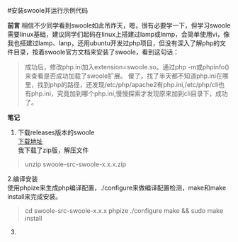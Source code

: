 #安装swoole并运行示例代码

**前言**
相信不少同学看到swoole如此吊炸天，嗯，很有必要学一下，但学习swoole需要linux基础，建议同学们起码在linux上搭建过lamp或lnmp，会简单使用vi，像我也搭建过lamp、lanp，还用ubuntu开发过php项目，但没有深入了解php的文件目录，按着swoole官方文档来安装了swoole，看到这句话：  
> 成功后，修改php.ini加入extension=swoole.so。通过php -m或phpinfo()来查看是否成功加载了swoole扩展。
傻了，找了半天都不知道php.ini在哪里，找到php的路径，还发现/etc/php/apache2有php.ini,/etc/php/cli也有php.ini，究竟加到哪个php.ini,慢慢探索才发现原来加到cli目录下，成功了。  

**笔记**
1. 下载releases版本的swoole  
[下载地址](https://github.com/swoole/swoole-src/releases)  
我下载了zip版，解压文件  
> unzip swoole-src-swoole-x.x.x.zip  

2.编译安装  
使用phpize来生成php编译配置，./configure来做编译配置检测，make和make install来完成安装。  
> cd swoole-src-swoole-x.x.x
> phpize
> ./configure
> make && sudo make install 


3.
